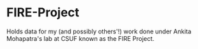# FIRE-Project
Holds data for my (and possibly others'!) work done under Ankita Mohapatra's lab at CSUF known as the FIRE Project.

